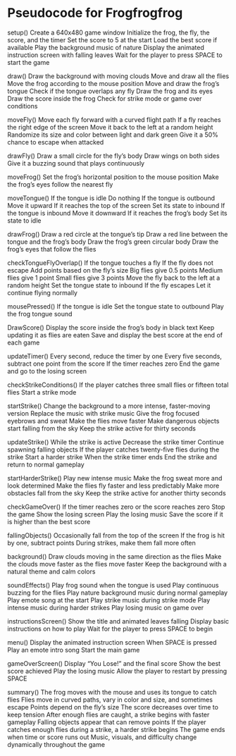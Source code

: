 # Pseudocode for Frogfrogfrog

setup()
    Create a 640x480 game window
    Initialize the frog, the fly, the score, and the timer
    Set the score to 5 at the start
    Load the best score if available
    Play the background music of nature
    Display the animated instruction screen with falling leaves
    Wait for the player to press SPACE to start the game

draw()
    Draw the background with moving clouds
    Move and draw all the flies
    Move the frog according to the mouse position
    Move and draw the frog’s tongue
    Check if the tongue overlaps any fly
    Draw the frog and its eyes
    Draw the score inside the frog
    Check for strike mode or game over conditions

moveFly()
    Move each fly forward with a curved flight path
    If a fly reaches the right edge of the screen
        Move it back to the left at a random height
        Randomize its size and color between light and dark green
        Give it a 50% chance to escape when attacked

drawFly()
    Draw a small circle for the fly’s body
    Draw wings on both sides
    Give it a buzzing sound that plays continuously

moveFrog()
    Set the frog’s horizontal position to the mouse position
    Make the frog’s eyes follow the nearest fly

moveTongue()
    If the tongue is idle
        Do nothing
    If the tongue is outbound
        Move it upward
        If it reaches the top of the screen
            Set its state to inbound
    If the tongue is inbound
        Move it downward
        If it reaches the frog’s body
            Set its state to idle

drawFrog()
    Draw a red circle at the tongue’s tip
    Draw a red line between the tongue and the frog’s body
    Draw the frog’s green circular body
    Draw the frog’s eyes that follow the flies

checkTongueFlyOverlap()
    If the tongue touches a fly
        If the fly does not escape
            Add points based on the fly’s size
            Big flies give 0.5 points
            Medium flies give 1 point
            Small flies give 3 points
            Move the fly back to the left at a random height
            Set the tongue state to inbound
        If the fly escapes
            Let it continue flying normally

mousePressed()
    If the tongue is idle
        Set the tongue state to outbound
        Play the frog tongue sound

DrawScore()
    Display the score inside the frog’s body in black text
    Keep updating it as flies are eaten
    Save and display the best score at the end of each game

updateTimer()
    Every second, reduce the timer by one
    Every five seconds, subtract one point from the score
    If the timer reaches zero
        End the game and go to the losing screen

checkStrikeConditions()
    If the player catches three small flies or fifteen total flies
        Start a strike mode

startStrike()
    Change the background to a more intense, faster-moving version
    Replace the music with strike music
    Give the frog focused eyebrows and sweat
    Make the flies move faster
    Make dangerous objects start falling from the sky
    Keep the strike active for thirty seconds

updateStrike()
    While the strike is active
        Decrease the strike timer
        Continue spawning falling objects
        If the player catches twenty-five flies during the strike
            Start a harder strike
    When the strike timer ends
        End the strike and return to normal gameplay

startHarderStrike()
    Play new intense music
    Make the frog sweat more and look determined
    Make the flies fly faster and less predictably
    Make more obstacles fall from the sky
    Keep the strike active for another thirty seconds

checkGameOver()
    If the timer reaches zero or the score reaches zero
        Stop the game
        Show the losing screen
        Play the losing music
        Save the score if it is higher than the best score

fallingObjects()
    Occasionally fall from the top of the screen
    If the frog is hit by one, subtract points
    During strikes, make them fall more often

background()
    Draw clouds moving in the same direction as the flies
    Make the clouds move faster as the flies move faster
    Keep the background with a natural theme and calm colors

soundEffects()
    Play frog sound when the tongue is used
    Play continuous buzzing for the flies
    Play nature background music during normal gameplay
    Play emote song at the start
    Play strike music during strike mode
    Play intense music during harder strikes
    Play losing music on game over

instructionsScreen()
    Show the title and animated leaves falling
    Display basic instructions on how to play
    Wait for the player to press SPACE to begin

menu()
    Display the animated instruction screen
    When SPACE is pressed
        Play an emote intro song
        Start the main game

gameOverScreen()
    Display “You Lose!” and the final score
    Show the best score achieved
    Play the losing music
    Allow the player to restart by pressing SPACE

summary()
    The frog moves with the mouse and uses its tongue to catch flies
    Flies move in curved paths, vary in color and size, and sometimes escape
    Points depend on the fly’s size
    The score decreases over time to keep tension
    After enough flies are caught, a strike begins with faster gameplay
    Falling objects appear that can remove points
    If the player catches enough flies during a strike, a harder strike begins
    The game ends when time or score runs out
    Music, visuals, and difficulty change dynamically throughout the game
